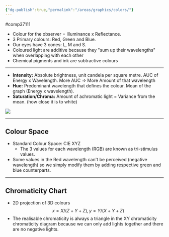 ```yaml
---
{"dg-publish":true,"permalink":"/areas/graphics/colors/"}
---
```


#comp37111 
* Colour for the observer = Illuminance x Reflectance.
* 3 Primary colours: Red, Green and Blue.
* Our eyes have 3 cones: L, M and S.
* Coloured light are additive because they "sum up their wavelengths"  when overlapping with each other
* Chemical pigments and ink are subtractive colours

---
* **Intensity:** Absolute brightness, unit candela per square metre. AUC of Energy x Wavelength. More AUC => More Amount of that wavelength
* **Hue:** Predominant wavelength that defines the colour. Mean of the graph (Energy x wavelength).
* **Saturation/Chroma:** Amount of achromatic light = Variance from the mean. (how close it is to white)


![](https://upload.wikimedia.org/wikipedia/commons/thumb/0/00/HSV_color_solid_cone_chroma_gray.png/394px-HSV_color_solid_cone_chroma_gray.png)

---
## Colour Space
* Standard Colour Space: CIE XYZ
	* The 3 values for each wavelength (RGB) are known as tri-stimulus values.
* Some values in the Red wavelength can't be perceived (negative wavelength) so we simply modify them by adding respective green and blue counterparts.

---
## Chromaticity Chart
* 2D projection of 3D colours $$x = X / (Z+ Y+ Z), y = Y /(X+Y+Z)$$
* The realisable chromaticity is always a triangle in the XY chromaticity chromaticity diagram because we can only add lights together and there are no negative lights. 